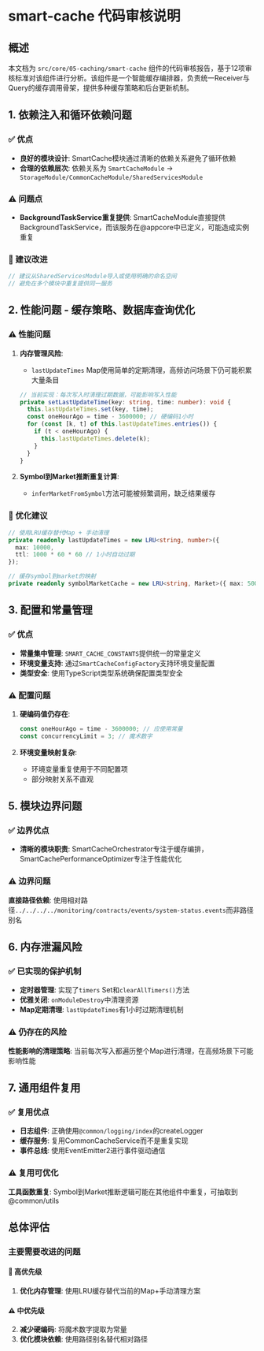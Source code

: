 # smart-cache 代码审核说明

## 概述

本文档为 `src/core/05-caching/smart-cache` 组件的代码审核报告，基于12项审核标准对该组件进行分析。该组件是一个智能缓存编排器，负责统一Receiver与Query的缓存调用骨架，提供多种缓存策略和后台更新机制。

## 1. 依赖注入和循环依赖问题

### ✅ 优点
- **良好的模块设计**: SmartCache模块通过清晰的依赖关系避免了循环依赖
- **合理的依赖层次**: 依赖关系为 `SmartCacheModule` → `StorageModule/CommonCacheModule/SharedServicesModule`


### ⚠️ 问题点
- **BackgroundTaskService重复提供**: SmartCacheModule直接提供BackgroundTaskService，而该服务在@appcore中已定义，可能造成实例重复

### 🔧 建议改进
```typescript
// 建议从SharedServicesModule导入或使用明确的命名空间
// 避免在多个模块中重复提供同一服务
```

## 2. 性能问题 - 缓存策略、数据库查询优化



### ⚠️ 性能问题
1. **内存管理风险**:
   - `lastUpdateTimes` Map使用简单的定期清理，高频访问场景下仍可能积累大量条目
   ```typescript
   // 当前实现：每次写入时清理过期数据，可能影响写入性能
   private setLastUpdateTime(key: string, time: number): void {
     this.lastUpdateTimes.set(key, time);
     const oneHourAgo = time - 3600000; // 硬编码1小时
     for (const [k, t] of this.lastUpdateTimes.entries()) {
       if (t < oneHourAgo) {
         this.lastUpdateTimes.delete(k);
       }
     }
   }
   ```

2. **Symbol到Market推断重复计算**:
   - `inferMarketFromSymbol`方法可能被频繁调用，缺乏结果缓存

### 🔧 优化建议
```typescript
// 使用LRU缓存替代Map + 手动清理
private readonly lastUpdateTimes = new LRU<string, number>({
  max: 10000,
  ttl: 1000 * 60 * 60 // 1小时自动过期
});

// 缓存symbol到market的映射
private readonly symbolMarketCache = new LRU<string, Market>({ max: 5000 });
```




## 3. 配置和常量管理

### ✅ 优点
- **常量集中管理**: `SMART_CACHE_CONSTANTS`提供统一的常量定义
- **环境变量支持**: 通过`SmartCacheConfigFactory`支持环境变量配置
- **类型安全**: 使用TypeScript类型系统确保配置类型安全

### ⚠️ 配置问题
1. **硬编码值仍存在**:
   ```typescript
   const oneHourAgo = time - 3600000; // 应使用常量
   const concurrencyLimit = 3; // 魔术数字
   ```

2. **环境变量映射复杂**:
   - 环境变量重复使用于不同配置项
   - 部分映射关系不直观

## 5. 模块边界问题

### ✅ 边界优点
- **清晰的模块职责**: SmartCacheOrchestrator专注于缓存编排，SmartCachePerformanceOptimizer专注于性能优化


### ⚠️ 边界问题
**直接路径依赖**: 使用相对路径`../../../../monitoring/contracts/events/system-status.events`而非路径别名


## 6. 内存泄漏风险

### ✅ 已实现的保护机制
- **定时器管理**: 实现了`timers` Set和`clearAllTimers()`方法
- **优雅关闭**: `onModuleDestroy`中清理资源
- **Map定期清理**: `lastUpdateTimes`有1小时过期清理机制

### ⚠️ 仍存在的风险
**性能影响的清理策略**: 当前每次写入都遍历整个Map进行清理，在高频场景下可能影响性能

## 7. 通用组件复用

### ✅ 复用优点
- **日志组件**: 正确使用`@common/logging/index`的createLogger
- **缓存服务**: 复用CommonCacheService而不是重复实现
- **事件总线**: 使用EventEmitter2进行事件驱动通信

### ⚠️ 复用可优化
**工具函数重复**: Symbol到Market推断逻辑可能在其他组件中重复，可抽取到@common/utils



## 总体评估

### 主要需要改进的问题

#### 🚨 高优先级

1. **优化内存管理**: 使用LRU缓存替代当前的Map+手动清理方案

#### ⚠️ 中优先级
2. **减少硬编码**: 将魔术数字提取为常量
3. **优化模块依赖**: 使用路径别名替代相对路径

